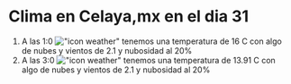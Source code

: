 # Clima en Celaya,mx en el dia 31

1. A las 1:0 !["icon weather"](http://openweathermap.org/img/w/02n.png) tenemos una temperatura de 16 C con algo de nubes y  vientos de 2.1 y nubosidad al 20%
1. A las 3:0 !["icon weather"](http://openweathermap.org/img/w/02n.png) tenemos una temperatura de 13.91 C con algo de nubes y  vientos de 2.1 y nubosidad al 20%
